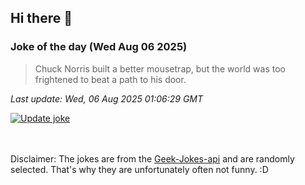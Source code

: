 ## Hi there 👋

### Joke of the day (Wed Aug 06 2025)
<!-- joke -->
>Chuck Norris built a better mousetrap, but the world was too frightened to beat a path to his door.
<!-- /joke -->

*Last update: Wed, 06 Aug 2025 01:06:29 GMT*

[![Update joke](https://github.com/nclskfm/nclskfm/actions/workflows/joke.yml/badge.svg)](https://github.com/nclskfm/nclskfm/actions/workflows/joke.yml)

<br><br>
Disclaimer: The jokes are from the [Geek-Jokes-api](https://github.com/sameerkumar18/geek-joke-api) and are randomly selected. That's why they are unfortunately often not funny. :D

